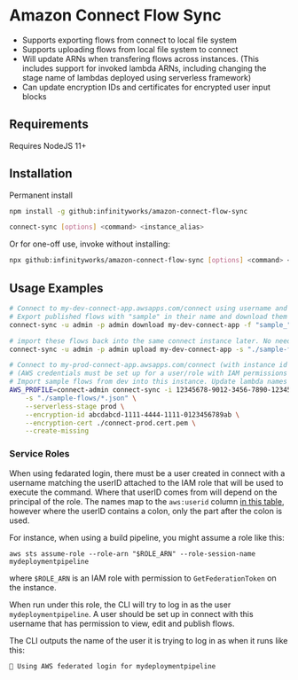 # Amazon Connect Flow Sync

* Supports exporting flows from connect to local file system
* Supports uploading flows from local file system to connect
* Will update ARNs when transfering flows across instances. (This includes support for invoked lambda ARNs, including changing the stage name of lambdas deployed using serverless framework)
* Can update encryption IDs and certificates for encrypted user input blocks

## Requirements

Requires NodeJS 11+

## Installation

Permanent install
```bash
npm install -g github:infinityworks/amazon-connect-flow-sync

connect-sync [options] <command> <instance_alias>
```

Or for one-off use, invoke without installing:
```bash
npx github:infinityworks/amazon-connect-flow-sync [options] <command> <instance_alias>
```

## Usage Examples

```bash
# Connect to my-dev-connect-app.awsapps.com/connect using username and password
# Export published flows with "sample" in their name and download them to a local directory:
connect-sync -u admin -p admin download my-dev-connect-app -f "sample_" -d ./sample-flows --skip-unpublished

# import these flows back into the same connect instance later. No need to fix any ARNs.
connect-sync -u admin -p admin upload my-dev-connect-app -s "./sample-flows/*.json" --no-arn-fix

# Connect to my-prod-connect-app.awsapps.com/connect (with instance id 12345678-9012-3456-7890-123456789012) using federated login
# (AWS credentials must be set up for a user/role with IAM permissions to GetFederationToken on this instance)
# Import sample flows from dev into this instance. Update lambda names created by serverless framework to prod stage, update encryption certs, create any flows that don't exist:
AWS_PROFILE=connect-admin connect-sync -i 12345678-9012-3456-7890-123456789012 upload my-prod-connect-app \
    -s "./sample-flows/*.json" \
    --serverless-stage prod \
    --encryption-id abcdabcd-1111-4444-1111-0123456789ab \
    --encryption-cert ./connect-prod.cert.pem \
    --create-missing
```

### Service Roles

When using fedarated login, there must be a user created in connect with a username matching the userID attached to the IAM role that will be used to execute the command. Where that userID comes from will depend on the principal of the role. The names map to the `aws:userid` column [in this table](https://docs.aws.amazon.com/IAM/latest/UserGuide/reference_policies_variables.html#principaltable), however where the userID contains a colon, only the part after the colon is used.

For instance, when using a build pipeline, you might assume a role like this:
```
aws sts assume-role --role-arn "$ROLE_ARN" --role-session-name mydeploymentpipeline
```
where `$ROLE_ARN` is an IAM role with permission to `GetFederationToken` on the instance.

When run under this role, the CLI will try to log in as the user `mydeploymentpipeline`. A user should be set up in connect with this username that has permission to view, edit and publish flows.

The CLI outputs the name of the user it is trying to log in as when it runs like this:
```
🔑 Using AWS federated login for mydeploymentpipeline
```